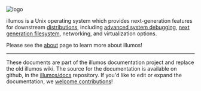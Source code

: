 ![logo](images/logo.png) 

illumos is a Unix operating system which provides
next-generation features for downstream [distributions](about/distro.md),
including [advanced system debugging](http://dtrace.org/guide/), [next
generation filesystem](http://open-zfs.org/), networking, and virtualization
options.

Please see the [about](about/index.md) page to learn more about illumos!

<hr>

These documents are part of the illumos documentation project and replace the
old illumos wiki.  The source for the documentation is available on github, in
the [illumos/docs](https://github.com/illumos/docs) repository.  If you'd like
to edit or expand the documentation, we [welcome
contributions](./contributing/docs.md)!
